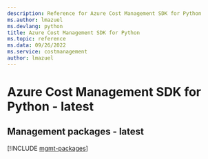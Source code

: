 ```yaml
---
description: Reference for Azure Cost Management SDK for Python
ms.author: lmazuel
ms.devlang: python
title: Azure Cost Management SDK for Python
ms.topic: reference
ms.data: 09/26/2022
ms.service: costmanagement
author: lmazuel
---
```

# Azure Cost Management SDK for Python - latest

## Management packages - latest
[!INCLUDE [mgmt-packages](cost-management-mgmt-index.md)]